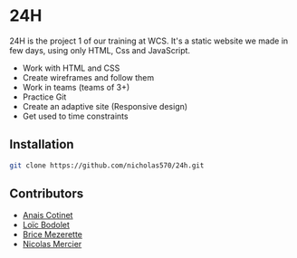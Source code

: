 # 24H

24H is the project 1 of our training at WCS. It's a static website we made in few days, using only HTML, Css and JavaScript.

- Work with HTML and CSS
- Create wireframes and follow them
- Work in teams (teams of 3+)
- Practice Git
- Create an adaptive site (Responsive design)
- Get used to time constraints

## Installation

```bash
git clone https://github.com/nicholas570/24h.git
```

## Contributors

- [Anais Cotinet](https://github.com/anais-ctnt)
- [Loïc Bodolet](https://github.com/loicbdev)
- [Brice Mezerette](https://github.com/brice-mez)
- [Nicolas Mercier](https://github.com/nicholas570)
